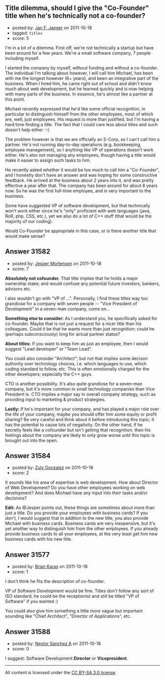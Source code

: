 ## Title dilemma, should I give the "Co-Founder" title when he's technically not a co-founder?

- posted by: [Jan F. Jaeger](https://stackexchange.com/users/-1/13901-jan-f-jaeger) on 2011-10-18
- tagged: `titles`
- score: 5

I'm in a bit of a dilemma. First off, we're not technically a startup but have been around for a few years. We're a small software company, 7 people including myself.

I started the company by myself, without funding and without a co-founder. The individual I'm talking about however, I will call him Michael, has been with me the longest however (6+ years), and been an integrative part of the business. When I hired him, he came right out of school and didn't know much about web development, but he learned quickly and is now helping with many parts of the business. In essence, he's almost like a partner at this point. 

Michael recently expressed that he'd like some official recognition, in particular to distinguish himself from the other employees, most of which are, well, just employees. His request is more than justified, but I'm having a hard time finding a title. The fact that I could care less about titles and such doesn't help either :-).

The problem however is that we are officially an S-Corp, so I can't call him a partner. He's not running day-to-day operations (e.g. bookkeeping, employee management), so I anything like VP of operations doesn't work either. He's also not managing any employees, though having a title would make it easier to assign such tasks to him.

He recently asked whether it would be too much to call him a "Co-Founder", and I honestly don't have an answer and was hoping for some constructive feedback. He arrived at the business about 2 years into it, and was pretty effective a year after that. The company has been around for about 8 years now. So he was the first full-time employee, and is very important to the business.

Some have suggested VP of software development, but that technically won't work either since he's "only" proficient with web languages (java, RoR, php, CSS, etc.), yet we also do a lot of C++ stuff (that would be the majority of our coding).

Would Co-Founder be appropriate in this case, or is there another title that would make sense?


## Answer 31582

- posted by: [Jesper Mortensen](https://stackexchange.com/users/-1/1261-jesper-mortensen) on 2011-10-18
- score: 7

**Absolutely not cofounder.** That title implies that he holds a major ownership stake; and would confuse any potential future investors, bankers, advisors etc.

I also wouldn't go with "VP of ...". Personally, I find these titles way too grandiose for a company with seven people -- "Vice President of Development" in a seven-man company, come on...

**Something else to consider:** As I understand you, he specifically asked for co-founder. Maybe that is not just a request for a nicer title than his colleagues. Could it be that he wants more than just recognition; could he (perhaps subconsciously) long for actual partner status?

**About titles:** If you want to keep him as just an employee, then I would suggest "Lead developer" or "Team Lead".

You could also consider "Architect"; but not that implies some decison authority over technology choices, i.e. which languages to use, which coding standard to follow, etc. This is often emotionally charged for the other developers; especially the C++ guys.

CTO is another possibility. It's also quite grandiose for a seven-man company, but it's more common in small technology companies than Vice President is. CTO implies a major say in overall company strategy, such as providing input to marketing & product strategies.

**Lastly:** If he's important for your company, and has played a major role over the life of your company, maybe you should offer him some equity or profit sharing? Be very careful and think about it before introducing this topic; it has the potential to cause lots of negativity. On the other hand, if he secretly feels like a cofounder but isn't getting that recognition, then his feelings about the company are likely to only grow worse until this topic is brought out into the open.


## Answer 31584

- posted by: [Zuly Gonzalez](https://stackexchange.com/users/-1/2692-zuly-gonzalez) on 2011-10-18
- score: 2

It sounds like his area of expertise is web development. How about Director of Web Development? Do you have other employees working on web development? And does Michael have any input into their tasks and/or decisions?

**Edit:** As @Jesper points out, these things are sometimes about more than just a title. Do you provide your employees with business cards? If you don't, I would suggest that in addition to the new title, you also provide Michael with business cards. Business cards are very inexpensive, but it's yet another way to distinguish him from the other employees. If you already provide business cards to all your employees, at the very least get him new business cards with his new title.





## Answer 31577

- posted by: [Brian Karas](https://stackexchange.com/users/-1/8465-brian-karas) on 2011-10-18
- score: 1

I don't think he fits the description of co-founder.

VP of Software Development would be fine.  Titles don't follow any sort of ISO standard, he could be the receptionist and still be titled "VP of Software" if you wanted :)

You could also give him something a little more vague but important sounding like "Chief Architect", "Director of Applications", etc.




## Answer 31588

- posted by: [Nestor Sanchez A](https://stackexchange.com/users/-1/1476-nestor-sanchez-a) on 2011-10-18
- score: 0

I suggest: Software Development **Director** or **Vicepresident**.




---

All content is licensed under the [CC BY-SA 3.0 license](https://creativecommons.org/licenses/by-sa/3.0/).
